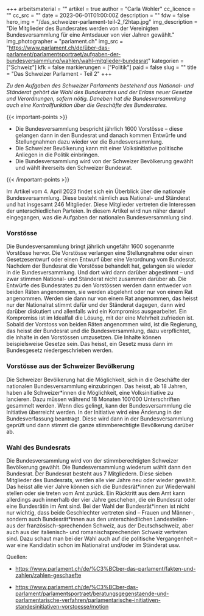 +++
arbeitsmaterial = ""
artikel = true
author = "Carla Wohler"
cc_licence = ""
cc_src = ""
date = 2023-06-01T01:00:00Z
description = ""
fdw = false
hero_img = "/das_schweizer-parlament-teil-2_f2htap.jpg"
img_description = "Die Mitglieder des Bundesrates werden von der Vereinigten Bundesversammlung für eine Amtsdauer von vier Jahren gewählt."
img_photographer = "parlament.ch"
img_src = "https://www.parlament.ch/de/über-das-parlament/parlamentsportraet/aufgaben-der-bundesversammlung/wahlen/wahl-mitglieder-bundesrat"
kategorien = ["Schweiz"]
kfk = false
markierungen = ["Politik"]
paid = false
slug = ""
title = "Das Schweizer Parlament - Teil 2"
+++

_Zu den Aufgaben des Schweizer Parlaments bestehend aus National- und Ständerat gehört die Wahl des Bundesrates und der Erlass neuer Gesetze und Verordnungen, sofern nötig. Daneben hat die Bundesversammlung auch eine Kontrollfunktion über die Geschäfte des Bundesrates._

{{< important-points >}}

<ul>

<li>Die Bundesversammlung bespricht jährlich 1600 Vorstösse – diese gelangen dann in den Bundesrat und danach kommen Entwürfe und Stellungnahmen dazu wieder vor die Bundesversammlung.</li>

<li>Die Schweizer Bevölkerung kann mit einer Volksinitiative politische Anliegen in die Politik einbringen.</li>

<li>Die Bundesversammlung wird von der Schweizer Bevölkerung gewählt und wählt ihrerseits den Schweizer Bundesrat.</li>

</ul> {{< /important-points >}}

Im Artikel vom 4. April 2023 findet sich ein Überblick über die nationale Bundesversammlung. Diese besteht nämlich aus National- und Ständerat und hat insgesamt 246 Mitglieder. Diese Mitglieder vertreten die Interessen der unterschiedlichen Parteien. In diesem Artikel wird nun näher darauf eingegangen, was die Aufgaben der nationalen Bundesversammlung sind.

### Vorstösse

Die Bundesversammlung bringt jährlich ungefähr 1600 sogenannte Vorstösse hervor. Die Vorstösse verlangen eine Stellungnahme oder einen Gesetzesentwurf oder einen Entwurf über eine Verordnung vom Bundesrat. Nachdem der Bundesrat die Vorstösse behandelt hat, gelangen sie wieder in die Bundesversammlung. Und dort wird dann darüber abgestimmt – und zwar stimmen National- und Ständerat nicht zusammen darüber ab. Die Entwürfe des Bundesrates zu den Vorstössen werden dann entweder von beiden Räten angenommen, sie werden abgelehnt oder nur von einem Rat angenommen. Werden sie dann nur von einem Rat angenommen, das heisst nur der Nationalrat stimmt dafür und der Ständerat dagegen, dann wird darüber diskutiert und allenfalls wird ein Kompromiss ausgearbeitet. Ein Kompromiss ist im Idealfall die Lösung, mit der eine Mehrheit zufrieden ist. Sobald der Vorstoss von beiden Räten angenommen wird, ist die Regierung, das heisst der Bundesrat und die Bundesversammlung, dazu verpflichtet, die Inhalte in den Vorstössen umzusetzen. Die Inhalte können beispielsweise Gesetze sein. Das heisst, ein Gesetz muss dann im Bundesgesetz niedergeschrieben werden.

### Vorstösse aus der Schweizer Bevölkerung

Die Schweizer Bevölkerung hat die Möglichkeit, sich in die Geschäfte der nationalen Bundesversammlung einzubringen. Das heisst, ab 18 Jahren, haben alle Schweizer*innen die Möglichkeit, eine Volksinitiative zu lancieren. Dazu müssen während 18 Monaten 100‘000 Unterschriften gesammelt werden. Wenn dies gelingt, kann der Bundesversammlung die Initiative überreicht werden. In der Initiative wird eine Änderung in der Bundesverfassung beantragt. Diese wird dann in der Bundesversammlung geprüft und dann stimmt die ganze stimmberechtigte Bevölkerung darüber ab.

### Wahl des Bundesrats

Die Bundesversammlung wird von der stimmberechtigten Schweizer Bevölkerung gewählt. Die Bundesversammlung wiederum wählt dann den Bundesrat. Der Bundesrat besteht aus 7 Mitgliedern. Diese sieben Mitglieder des Bundesrats, werden alle vier Jahre neu oder wieder gewählt. Das heisst alle vier Jahre können sich die Bundesrät\*innen zur Wiederwahl stellen oder sie treten vom Amt zurück. Ein Rücktritt aus dem Amt kann allerdings auch innerhalb der vier Jahre geschehen, die ein Bundesrat oder eine Bundesrätin im Amt sind. Bei der Wahl der Bundesrät\*innen ist nicht nur wichtig, dass beide Geschlechter vertreten sind – Frauen und Männer-, sondern auch Bundesrät\*innen aus den unterschiedlichen Landesteilen- aus der französisch-sprechenden Schweiz, aus der Deutschschweiz, aber auch aus der italienisch- und romanischsprechenden Schweiz vertreten sind. Dazu schaut man bei der Wahl auch auf die politische Vergangenheit – war eine Kandidatin schon im Nationalrat und/oder im Ständerat usw.

Quellen:

- https://www.parlament.ch/de/%C3%BCber-das-parlament/fakten-und-zahlen/zahlen-geschaefte

- https://www.parlament.ch/de/%C3%BCber-das-parlament/parlamentsportraet/beratungsgegenstaende-und-parlamentarische-verfahren/parlamentarische-initiativen-standesinitiativen-vorstoesse/motion
